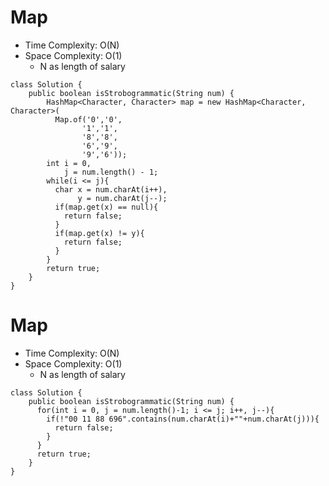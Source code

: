 # Map
* Time Complexity: O(N)
* Space Complexity: O(1)
	* N as length of salary
```
class Solution {
    public boolean isStrobogrammatic(String num) {
        HashMap<Character, Character> map = new HashMap<Character, Character>(
          Map.of('0','0',
                '1','1',
                '8','8',
                '6','9',
                '9','6'));
        int i = 0,
            j = num.length() - 1;
        while(i <= j){
          char x = num.charAt(i++),
               y = num.charAt(j--);
          if(map.get(x) == null){
            return false;
          }
          if(map.get(x) != y){
            return false;
          }
        }
        return true;
    }
}
```
# Map
* Time Complexity: O(N)
* Space Complexity: O(1)
	* N as length of salary
```
class Solution {
    public boolean isStrobogrammatic(String num) {
      for(int i = 0, j = num.length()-1; i <= j; i++, j--){
        if(!"00 11 88 696".contains(num.charAt(i)+""+num.charAt(j))){
          return false;
        }
      }
      return true;
    }
}
```
